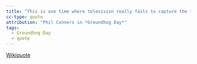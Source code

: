 ```yaml
---
title: "This is one time where television really fails to capture the true excitement of a large squirrel predicting the weather."
cc-type: quote
attribution: "Phil Conners in *Groundhog Day*"
tags:
  - Groundhog Day
  - quote
---
```

[Wikiquote](https://en.wikiquote.org/wiki/Groundhog_Day_(film))
